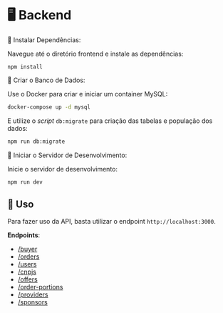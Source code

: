 # 🖥️ Backend

🔹 Instalar Dependências:

Navegue até o diretório frontend e instale as dependências:
    
    npm install


🔹 Criar o Banco de Dados:

Use o Docker para criar e iniciar um container MySQL:

```bash
docker-compose up -d mysql
```

E utilize o *script* `db:migrate` para criação das tabelas e população dos dados:

```bash
npm run db:migrate
```

🔹 Iniciar o Servidor de Desenvolvimento:

Inicie o servidor de desenvolvimento:

```bash
npm run dev
```


## 🌟 Uso

Para fazer uso da API, basta utilizar o endpoint `http://localhost:3000`.

**Endpoints**:
- [/buyer](http://localhost:3000/api/buyers)
- [/orders](http://localhost:3000/api/orders)
- [/users](http://localhost:3000/api/users)
- [/cnpjs](http://localhost:3000/api/cnpjs)
- [/offers](http://localhost:3000/api/offers)
- [/order-portions](http://localhost:3000/api/order-portions)
- [/providers](hhttp://localhost:3000/api/providers)
- [/sponsors](http://localhost:3000/api/sponsors)
  


